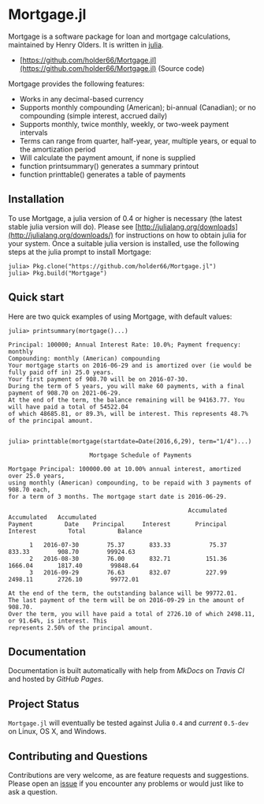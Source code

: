 # Mortgage.jl

Mortgage is a software package for loan and mortgage calculations, maintained by Henry Olders.
It is written in [julia](http://www.julialang.org).


- [https://github.com/holder66/Mortgage.jl](https://github.com/holder66/Mortgage.jl) (Source code)

Mortgage provides the following features:

  - Works in any decimal-based currency
  - Supports monthly compounding (American); bi-annual (Canadian); or no compounding (simple interest, accrued daily)
  - Supports monthly, twice monthly, weekly, or two-week payment intervals
  - Terms can range from quarter, half-year, year, multiple years, or equal to the amortization period
  - Will calculate the payment amount, if none is supplied
  - function printsummary() generates a summary printout
  - function printtable() generates a table of payments

## Installation

To use Mortgage, a julia version of 0.4 or higher is necessary (the latest stable julia version will do).
Please see [http://julialang.org/downloads](http://julialang.org/downloads/) for instructions on how to obtain julia for your system.
Once a suitable julia version is installed, use the following steps at the julia prompt to install Mortgage:

	julia> Pkg.clone("https://github.com/holder66/Mortgage.jl")
	julia> Pkg.build("Mortgage")


## Quick start

Here are two  quick examples of using Mortgage, with default values:

	julia> printsummary(mortgage()...)
	
	Principal: 100000; Annual Interest Rate: 10.0%; Payment frequency: monthly
	Compounding: monthly (American) compounding
	Your mortgage starts on 2016-06-29 and is amortized over (ie would be fully paid off in) 25.0 years.
	Your first payment of 908.70 will be on 2016-07-30.
	During the term of 5 years, you will make 60 payments, with a final payment of 908.70 on 2021-06-29.
	At the end of the term, the balance remaining will be 94163.77. You will have paid a total of 54522.04
	of which 48685.81, or 89.3%, will be interest. This represents 48.7% of the principal amount.
	
	
	julia> printtable(mortgage(startdate=Date(2016,6,29), term="1/4")...)
	
	                       Mortgage Schedule of Payments
						   
	Mortgage Principal: 100000.00 at 10.00% annual interest, amortized over 25.0 years,
	using monthly (American) compounding, to be repaid with 3 payments of 908.70 each,
	for a term of 3 months. The mortgage start date is 2016-06-29.
		
	                                                   Accumulated   Accumulated   Accumulated
	Payment         Date    Principal     Interest       Principal      Interest         Total         Balance
	
	      1   2016-07-30        75.37       833.33           75.37        833.33        908.70        99924.63
	      2   2016-08-30        76.00       832.71          151.36       1666.04       1817.40        99848.64
	      3   2016-09-29        76.63       832.07          227.99       2498.11       2726.10        99772.01
		  
	At the end of the term, the outstanding balance will be 99772.01.
	The last payment of the term will be on 2016-09-29 in the amount of 908.70.
	Over the term, you will have paid a total of 2726.10 of which 2498.11, or 91.64%, is interest. This
	represents 2.50% of the principal amount.


## Documentation

Documentation is built automatically with help from *MkDocs* on *Travis CI* and hosted by *GitHub Pages*.

## Project Status

`Mortgage.jl` will eventually be tested against Julia `0.4` and *current* `0.5-dev` on Linux, OS X, and Windows.

## Contributing and Questions

Contributions are very welcome, as are feature requests and suggestions. Please open an
[issue][issues-url] if you encounter any problems or would just like to ask a question.



[issues-url]: https://github.com/holder66/Mortgage.jl/issues

